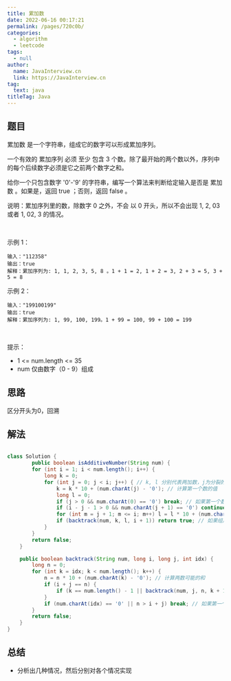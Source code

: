 ```yaml
---
title: 累加数
date: 2022-06-16 00:17:21
permalink: /pages/720c0b/
categories: 
  - algorithm
  - leetcode
tags: 
  - null
author: 
  name: JavaInterview.cn
  link: https://JavaInterview.cn
tag: 
  text: java
titleTag: Java
---
```



## 题目

累加数 是一个字符串，组成它的数字可以形成累加序列。

一个有效的 累加序列 必须 至少 包含 3 个数。除了最开始的两个数以外，序列中的每个后续数字必须是它之前两个数字之和。

给你一个只包含数字 '0'-'9' 的字符串，编写一个算法来判断给定输入是否是 累加数 。如果是，返回 true ；否则，返回 false 。

说明：累加序列里的数，除数字 0 之外，不会 以 0 开头，所以不会出现 1, 2, 03 或者 1, 02, 3 的情况。

 

示例 1：

    输入："112358"
    输出：true 
    解释：累加序列为: 1, 1, 2, 3, 5, 8 。1 + 1 = 2, 1 + 2 = 3, 2 + 3 = 5, 3 + 5 = 8
示例 2：

    输入："199100199"
    输出：true 
    解释：累加序列为: 1, 99, 100, 199。1 + 99 = 100, 99 + 100 = 199
 

提示：

- 1 <= num.length <= 35
- num 仅由数字（0 - 9）组成



## 思路

区分开头为0，回溯

## 解法
```java

class Solution {
        public boolean isAdditiveNumber(String num) {
        for (int i = 1; i < num.length(); i++) {
            long k = 0;
            for (int j = 0; j < i; j++) { // k, l 分别代表两加数，j为分裂的位置
                k = k * 10 + (num.charAt(j) - '0'); // 计算第一个数的值
                long l = 0;
                if (j > 0 && num.charAt(0) == '0') break; // 如果第一个数开头是0并且此时长度大于1，则直接结束循环
                if (i - j - 1 > 0 && num.charAt(j + 1) == '0') continue; // 如果第二个数开头是0且长度大于1，则跳过此次分裂
                for (int m = j + 1; m <= i; m++) l = l * 10 + (num.charAt(m) - '0'); // 计算第二个数的值
                if (backtrack(num, k, l, i + 1)) return true; // 如果组成累加数，返回true
            }
        }
        return false;
    }

    public boolean backtrack(String num, long i, long j, int idx) {
        long n = 0;
        for (int k = idx; k < num.length(); k++) {
            n = n * 10 + (num.charAt(k) - '0'); // 计算两数可能的和
            if (i + j == n) {
                if (k == num.length() - 1 || backtrack(num, j, n, k + 1)) return true;
            }
            if (num.charAt(idx) == '0' || n > i + j) break; // 如果第一个位置上为0或此时和大于两数之和，则退出循环，不用再继续累加和
        }
        return false;
    }
}
```

## 总结

- 分析出几种情况，然后分别对各个情况实现 
